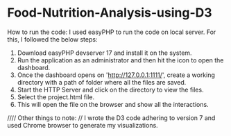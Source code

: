 # Food-Nutrition-Analysis-using-D3

How to run the code:
I used easyPHP to run the code on local server. For this, I followed the below steps:
1. Download easyPHP devserver 17 and install it on the system.
2. Run the application as an administrator and then hit the icon to open the dashboard.
3. Once the dashboard opens on 'http://127.0.0.1:1111/', create a working directory with a path of folder where all the files are saved.
4. Start the HTTP Server and click on the directory to view the files.
5. Select the project.html file.
6. This will open the file on the browser and show all the interactions.


////	Other things to note:
//	I wrote the D3 code adhering to version 7 and used Chrome browser to generate my visualizations.

